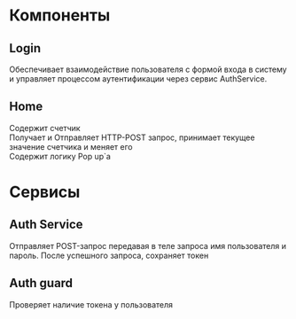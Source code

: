 # Компоненты
## Login
Обеспечивает взаимодействие пользователя с формой входа в систему и управляет процессом аутентификации через сервис AuthService.
## Home
Содержит счетчик  
Получает и Отправляет HTTP-POST запрос, принимает текущее значение счетчика и меняет его  
Содержит логику Pop up`а  

# Сервисы
## Auth Service
Отправляет POST-запрос  передавая в теле запроса имя пользователя и пароль. После успешного запроса, сохраняет токен
## Auth guard
Проверяет наличие токена у пользователя